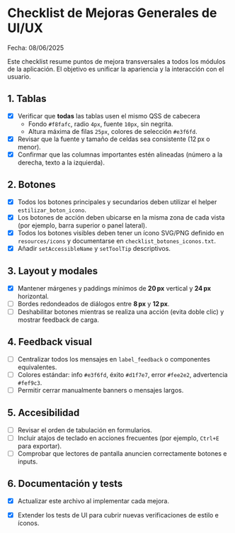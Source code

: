 # Checklist de Mejoras Generales de UI/UX

Fecha: 08/06/2025

Este checklist resume puntos de mejora transversales a todos los módulos de la aplicación.
El objetivo es unificar la apariencia y la interacción con el usuario.

## 1. Tablas
- [x] Verificar que **todas** las tablas usen el mismo QSS de cabecera
  - Fondo `#f8fafc`, radio `4px`, fuente `10px`, sin negrita.
  - Altura máxima de filas `25px`, colores de selección `#e3f6fd`.
- [x] Revisar que la fuente y tamaño de celdas sea consistente (12 px o menor).
- [x] Confirmar que las columnas importantes estén alineadas (número a la derecha, texto a la izquierda).

## 2. Botones
- [x] Todos los botones principales y secundarios deben utilizar el helper `estilizar_boton_icono`.
- [x] Los botones de acción deben ubicarse en la misma zona de cada vista (por ejemplo, barra superior o panel lateral).
- [x] Todos los botones visibles deben tener un ícono SVG/PNG definido en `resources/icons` y documentarse en `checklist_botones_iconos.txt`.
- [x] Añadir `setAccessibleName` y `setToolTip` descriptivos.

## 3. Layout y modales
- [x] Mantener márgenes y paddings mínimos de **20 px** vertical y **24 px** horizontal.
- [ ] Bordes redondeados de diálogos entre **8 px** y **12 px**.
- [ ] Deshabilitar botones mientras se realiza una acción (evita doble clic) y mostrar feedback de carga.

## 4. Feedback visual
- [ ] Centralizar todos los mensajes en `label_feedback` o componentes equivalentes.
- [ ] Colores estándar: info `#e3f6fd`, éxito `#d1f7e7`, error `#fee2e2`, advertencia `#fef9c3`.
- [ ] Permitir cerrar manualmente banners o mensajes largos.

## 5. Accesibilidad
- [ ] Revisar el orden de tabulación en formularios.
- [ ] Incluir atajos de teclado en acciones frecuentes (por ejemplo, `Ctrl+E` para exportar).
- [ ] Comprobar que lectores de pantalla anuncien correctamente botones e inputs.

## 6. Documentación y tests
- [x] Actualizar este archivo al implementar cada mejora.
- [x] Extender los tests de UI para cubrir nuevas verificaciones de estilo e íconos.

